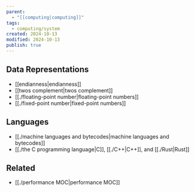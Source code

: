 ```yaml
---
parent:
  - "[[computing|computing]]"
tags:
  - computing/system
created: 2024-10-13
modified: 2024-10-13
publish: true
---
```

## Data Representations
- [[endianness|endianness]]
- [[twos complement|twos complement]]
- [[./floating-point number|floating-point numbers]]
- [[./fixed-point number|fixed-point numbers]]

## Languages
- [[./machine languages and bytecodes|machine languages and bytecodes]]
- [[./the C programming language|C]], [[./C++|C++]], and [[./Rust|Rust]]

## Related
- [[./performance MOC|performance MOC]]